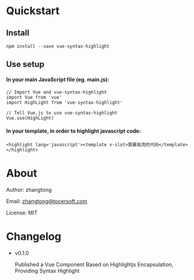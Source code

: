 # Quickstart

## Install
```
npm install --save vue-syntax-highlight
```


## Use setup
#### In your main JavaScript file (eg. main.js):
```
// Import Vue and vue-syntax-highlight
import Vue from 'vue'
import HighLight from 'vue-syntax-highlight'
 
// Tell Vue.js to use vue-syntax-highlight
Vue.use(HighLight)
```


#### In your template, in order to highlight javascript code:
```
<highlight lang='javascript'><template v-slot>需要高亮的代码</template></highlight>
```


# About
    
   Author: zhangtong
   
   Email: zhangtong@tocersoft.com
   
   License: MIT
   
# Changelog

* v0.1.0
   
  Published a Vue Component Based on Highlightjs Encapsulation, Providing Syntax Highlight

